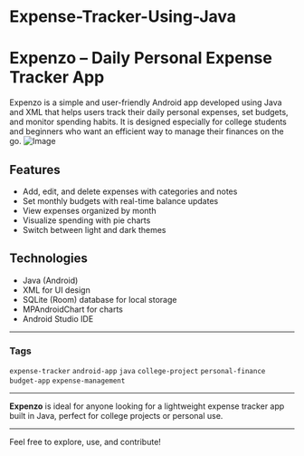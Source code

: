 # Expense-Tracker-Using-Java
# Expenzo – Daily Personal Expense Tracker App

Expenzo is a simple and user-friendly Android app developed using Java and XML that helps users track their daily personal expenses, set budgets, and monitor spending habits. It is designed especially for college students and beginners who want an efficient way to manage their finances on the go.
![Image](https://github.com/user-attachments/assets/91c5779d-67b0-4a9d-a3e2-4e9e15ad8c43)
## Features
- Add, edit, and delete expenses with categories and notes
- Set monthly budgets with real-time balance updates
- View expenses organized by month
- Visualize spending with pie charts
- Switch between light and dark themes

## Technologies
- Java (Android)
- XML for UI design
- SQLite (Room) database for local storage
- MPAndroidChart for charts
- Android Studio IDE

---

### Tags
`expense-tracker` `android-app` `java` `college-project` `personal-finance` `budget-app` `expense-management`

---

**Expenzo** is ideal for anyone looking for a lightweight expense tracker app built in Java, perfect for college projects or personal use.

---

Feel free to explore, use, and contribute!
